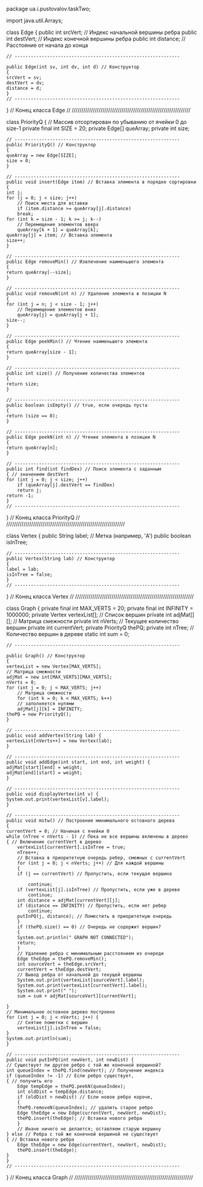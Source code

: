package ua.i.pustovalov.taskTwo;

import java.util.Arrays;

class Edge {
    public int srcVert; // Индекс начальной вершины ребра
    public int destVert; // Индекс конечной вершины ребра
    public int distance; // Расстояние от начала до конца

    // -------------------------------------------------------------

    public Edge(int sv, int dv, int d) // Конструктор
    {
	srcVert = sv;
	destVert = dv;
	distance = d;
    }
    // -------------------------------------------------------------
} // Конец класса Edge
// //////////////////////////////////////////////////////////////

class PriorityQ {
    // Массив отсортирован по убыванию от ячейки 0 до size-1
    private final int SIZE = 20;
    private Edge[] queArray;
    private int size;

    // -------------------------------------------------------------
    public PriorityQ() // Конструктор
    {
	queArray = new Edge[SIZE];
	size = 0;
    }

    // -------------------------------------------------------------
    public void insert(Edge item) // Вставка элемента в порядке сортировки
    {
	int j;
	for (j = 0; j < size; j++)
	    // Поиск места для вставки
	    if (item.distance >= queArray[j].distance)
		break;
	for (int k = size - 1; k >= j; k--)
	    // Перемещение элементов вверх
	    queArray[k + 1] = queArray[k];
	queArray[j] = item; // Вставка элемента
	size++;
    }

    // -------------------------------------------------------------
    public Edge removeMin() // Извлечение наименьшего элемента
    {
	return queArray[--size];
    }

    // -------------------------------------------------------------
    public void removeN(int n) // Удаление элемента в позиции N
    {
	for (int j = n; j < size - 1; j++)
	    // Перемещение элементов вниз
	    queArray[j] = queArray[j + 1];
	size--;
    }

    // -------------------------------------------------------------
    public Edge peekMin() // Чтение наименьшего элемента
    {
	return queArray[size - 1];
    }

    // -------------------------------------------------------------
    public int size() // Получение количества элементов
    {
	return size;
    }

    // -------------------------------------------------------------
    public boolean isEmpty() // true, если очередь пуста
    {
	return (size == 0);
    }

    // -------------------------------------------------------------
    public Edge peekN(int n) // Чтение элемента в позиции N
    {
	return queArray[n];
    }

    // -------------------------------------------------------------
    public int find(int findDex) // Поиск элемента с заданным
    { // значением destVert
	for (int j = 0; j < size; j++)
	    if (queArray[j].destVert == findDex)
		return j;
	return -1;
    }
    // -------------------------------------------------------------
} // Конец класса PriorityQ
// //////////////////////////////////////////////////////////////

class Vertex {
    public String label; // Метка (например, 'A')
    public boolean isInTree;

    // -------------------------------------------------------------
    public Vertex(String lab) // Конструктор
    {
	label = lab;
	isInTree = false;
    }
    // -------------------------------------------------------------
} // Конец класса Vertex
// //////////////////////////////////////////////////////////////

class Graph {
    private final int MAX_VERTS = 20;
    private final int INFINITY = 1000000;
    private Vertex vertexList[]; // Список вершин
    private int adjMat[][]; // Матрица смежности
    private int nVerts; // Текущее количество вершин
    private int currentVert;
    private PriorityQ thePQ;
    private int nTree; // Количество вершин в дереве
    static int sum = 0;

    // -------------------------------------------------------------

    public Graph() // Конструктор
    {
	vertexList = new Vertex[MAX_VERTS];
	// Матрица смежности
	adjMat = new int[MAX_VERTS][MAX_VERTS];
	nVerts = 0;
	for (int j = 0; j < MAX_VERTS; j++)
	    // Матрица смежности
	    for (int k = 0; k < MAX_VERTS; k++)
		// заполняется нулями
		adjMat[j][k] = INFINITY;
	thePQ = new PriorityQ();
    }

    // -------------------------------------------------------------
    public void addVertex(String lab) {
	vertexList[nVerts++] = new Vertex(lab);
    }

    // -------------------------------------------------------------
    public void addEdge(int start, int end, int weight) {
	adjMat[start][end] = weight;
	adjMat[end][start] = weight;
    }

    // -------------------------------------------------------------
    public void displayVertex(int v) {
	System.out.print(vertexList[v].label);
    }

    // -------------------------------------------------------------
    public void mstw() // Построение минимального остовного дерева
    {
	currentVert = 0; // Начиная с ячейки 0
	while (nTree < nVerts - 1) // Пока не все вершины включены в дерево
	{ // Включение currentVert в дерево
	    vertexList[currentVert].isInTree = true;
	    nTree++;
	    // Вставка в приоритетную очередь ребер, смежных с currentVert
	    for (int j = 0; j < nVerts; j++) // Для каждой вершины
	    {
		if (j == currentVert) // Пропустить, если текущая вершина

		    continue;
		if (vertexList[j].isInTree) // Пропустить, если уже в дереве
		    continue;
		int distance = adjMat[currentVert][j];
		if (distance == INFINITY) // Пропустить, если нет ребер
		    continue;
		putInPQ(j, distance); // Поместить в приоритетную очередь
	    }
	    if (thePQ.size() == 0) // Очередь не содержит вершин?
	    {
		System.out.println(" GRAPH NOT CONNECTED");
		return;
	    }
	    // Удаление ребра с минимальным расстоянием из очереди
	    Edge theEdge = thePQ.removeMin();
	    int sourceVert = theEdge.srcVert;
	    currentVert = theEdge.destVert;
	    // Вывод ребра от начальной до текущей вершины
	    System.out.print(vertexList[sourceVert].label);
	    System.out.print(vertexList[currentVert].label);
	    System.out.print(" ");
	    sum = sum + adjMat[sourceVert][currentVert];

	}
	// Минимальное остовное дерево построено
	for (int j = 0; j < nVerts; j++) {
	    // Снятие пометки с вершин
	    vertexList[j].isInTree = false;
	}
	System.out.println(sum);
    }

    // -------------------------------------------------------------
    public void putInPQ(int newVert, int newDist) {
	// Существует ли другое ребро с той же конечной вершиной?
	int queueIndex = thePQ.find(newVert); // Получение индекса
	if (queueIndex != -1) // Если ребро существует,
	{ // получить его
	    Edge tempEdge = thePQ.peekN(queueIndex);
	    int oldDist = tempEdge.distance;
	    if (oldDist > newDist) // Если новое ребро короче,
	    {
		thePQ.removeN(queueIndex); // удалить старое ребро
		Edge theEdge = new Edge(currentVert, newVert, newDist);
		thePQ.insert(theEdge); // Вставка нового ребра
	    }
	    // Иначе ничего не делается; оставляем старую вершину
	} else // Ребра с той же конечной вершиной не существует
	{ // Вставка нового ребра
	    Edge theEdge = new Edge(currentVert, newVert, newDist);
	    thePQ.insert(theEdge);
	}
    }
    // -------------------------------------------------------------
} // Конец класса Graph
// //////////////////////////////////////////////////////////////

